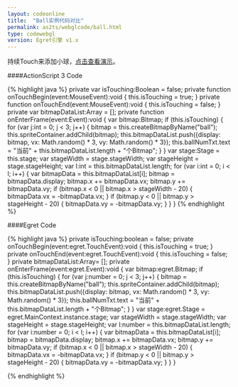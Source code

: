 ```yaml
---
layout: codeonline
title:  "Ball实例代码对比"
permalink: as2ts/webglcode/ball.html
type: codewebgl
version: Egret引擎 v1.x
---
```


持续Touch来添加小球，<a href="http://static.egret-labs.org/egret-game/webgl/ball/launcher/release.html" target="_blank">点击查看演示</a>。

####ActionScript 3 Code

{% highlight java  %}
private var isTouching:Boolean = false;
private function onTouchBegin(event:MouseEvent):void {
    this.isTouching = true;
}
private function onTouchEnd(event:MouseEvent):void {
    this.isTouching = false;
}
private var bitmapDataList:Array = [];
private function onEnterFrame(event:Event):void {
    var bitmap:Bitmap;
    if (this.isTouching) {
        for (var j:int = 0; j < 3; j++) {
            bitmap = this.createBitmapByName("ball");
            this.spriteContainer.addChild(bitmap);
            this.bitmapDataList.push({display: bitmap, 
                vx: Math.random() * 3, vy: Math.random() * 3});
            this.ballNumTxt.text = "当前" + this.bitmapDataList.length + "个Bitmap";
        }
    }
    var stage:Stage = this.stage;
    var stageWidth = stage.stageWidth;
    var stageHeight = stage.stageHeight;
    var l:int = this.bitmapDataList.length;
    for (var i:int = 0; i < l; i++) {
        var bitmapData = this.bitmapDataList[i];
        bitmap = bitmapData.display;
        bitmap.x += bitmapData.vx;
        bitmap.y += bitmapData.vy;
        if (bitmap.x < 0 || bitmap.x > stageWidth - 20) {
            bitmapData.vx = -bitmapData.vx;
        }
        if (bitmap.y < 0 || bitmap.y > stageHeight - 20) {
            bitmapData.vy = -bitmapData.vy;
        }
    }
}
{% endhighlight %}

####Egret Code

{% highlight java  %}
private isTouching:boolean = false;
private onTouchBegin(event:egret.TouchEvent):void {
    this.isTouching = true;
}
private onTouchEnd(event:egret.TouchEvent):void {
    this.isTouching = false;
}
private bitmapDataList:Array= [];
private onEnterFrame(event:egret.Event):void {
    var bitmap:egret.Bitmap;
    if (this.isTouching) {
        for (var j:number = 0; j < 3; j++) {
            bitmap = this.createBitmapByName("ball");
            this.spriteContainer.addChild(bitmap);
            this.bitmapDataList.push({display: bitmap, 
                vx: Math.random() * 3, vy: Math.random() * 3});
            this.ballNumTxt.text = "当前" + this.bitmapDataList.length + "个Bitmap";
        }
    }
    var stage:egret.Stage = egret.MainContext.instance.stage;
    var stageWidth = stage.stageWidth;
    var stageHeight = stage.stageHeight;
    var l:number = this.bitmapDataList.length;
    for (var i:number = 0; i < l; i++) {
        var bitmapData = this.bitmapDataList[i];
        bitmap = bitmapData.display;
        bitmap.x += bitmapData.vx;
        bitmap.y += bitmapData.vy;
        if (bitmap.x < 0 || bitmap.x > stageWidth - 20) {
            bitmapData.vx = -bitmapData.vx;
        }
        if (bitmap.y < 0 || bitmap.y > stageHeight - 20) {
            bitmapData.vy = -bitmapData.vy;
        }
    }
}

{% endhighlight %}